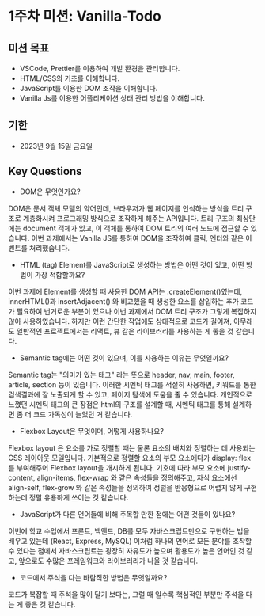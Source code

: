 # 1주차 미션: Vanilla-Todo


## 미션 목표

- VSCode, Prettier를 이용하여 개발 환경을 관리합니다.
- HTML/CSS의 기초를 이해합니다.
- JavaScript를 이용한 DOM 조작을 이해합니다.
- Vanilla Js를 이용한 어플리케이션 상태 관리 방법을 이해합니다.

## 기한

- 2023년 9월 15일 금요일

## Key Questions

- DOM은 무엇인가요?

DOM은 문서 객체 모델의 약어인데, 브라우저가 웹 페이지를 인식하는 방식을 트리 구조로 계층화시켜 프로그래밍 방식으로 조작하게 해주는 API입니다. 트리 구조의 최상단에는 document 객체가 있고, 이 객체를 통하여 DOM 트리의 여러 노드에 접근할 수 있습니다. 이번 과제에서는 Vanilla JS를 통하여 DOM을 조작하여 클릭, 엔터와 같은 이벤트를 처리했습니다.
- HTML (tag) Element를 JavaScript로 생성하는 방법은 어떤 것이 있고, 어떤 방법이 가장 적합할까요?

 이번 과제에 Element를 생성할 때 사용한 DOM API는 .createElement()였는데, innerHTML()과 insertAdjacent() 와 비교했을 때 생성한 요소를 삽입하는 추가 코드가 필요하여 번거로운 부분이 있으나 이번 과제에서 DOM 트리 구조가 그렇게 복잡하지 않아 사용하였습니다. 
 하지만 이런 간단한 작업에도 상대적으로 코드가 길어져, 아무래도 일반적인 프로젝트에서는 리액트, 뷰 같은 라이브러리를 사용하는 게 좋을 것 같습니다.

- Semantic tag에는 어떤 것이 있으며, 이를 사용하는 이유는 무엇일까요?

Semantic tag는 "의미가 있는 태그" 라는 뜻으로 header, nav, main, footer, article, section 등이 있습니다. 이러한 시멘틱 태그를 적절히 사용하면, 키워드를 통한 검색결과에 잘 노출되게 할 수 있고, 페이지 탐색에 도움을 줄 수 있습니다.
개인적으로 느꼈던 시멘틱 태그의 큰 장점은 html의 구조를 설계할 때, 시멘틱 태그를 통해 설계하면 좀 더 코드 가독성이 늘었던 거 같습니다. 


- Flexbox Layout은 무엇이며, 어떻게 사용하나요?

Flexbox layout 은 요소를 가로 정렬할 때는 물론 요소의 배치와 정렬하는 데 사용되는 CSS 레이아웃 모델입니다.
기본적으로 정렬할 요소의 부모 요소에다가 display: flex 를 부여해주어 Flexbox layout을 개시하게 됩니다. 기호에 따라  부모 요소에  justify-content, align-items, flex-wrap 와 같은 속성들을 정의해주고, 자식 요소에선 align-self, flex-grow 와 같은 속성들을 정의하여 정렬을 반응형으로 어렵지 않게 구현하는데 정말 유용하게 쓰이는 것 같습니다.
- JavaScript가 다른 언어들에 비해 주목할 만한 점에는 어떤 것들이 있나요?

이번에 학교 수업에서 프론트, 백엔드, DB를 모두 자바스크립트만으로 구현하는 법을 배우고 있는데 (React, Express, MySQL) 이처럼 하나의 언어로 모든 분야를 조작할 수 있다는 점에서 자바스크립트는 굉장히 자유도가 높으며 활용도가 높은 언어인 것 같고, 앞으로도 수많은 프레임워크와 라이브러리가 나올 것 같습니다. 
- 코드에서 주석을 다는 바람직한 방법은 무엇일까요?

코드가 복잡할 때 주석을 많이 달기 보다는, 그럴 때 일수록 핵심적인 부분만 주석을 다는 게 좋은 것 같습니다. 




